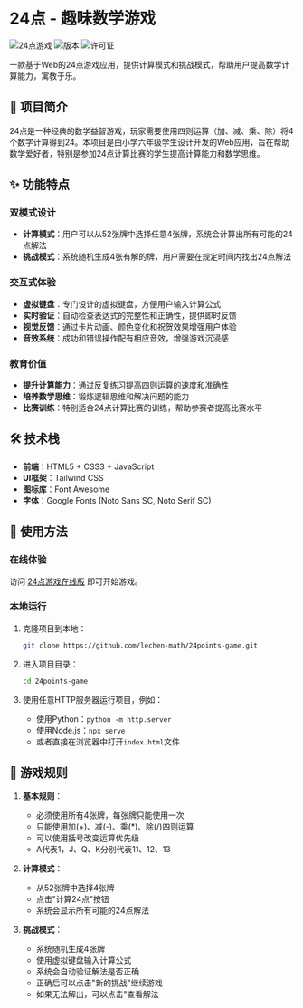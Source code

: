 # 24点 - 趣味数学游戏

![24点游戏](https://img.shields.io/badge/24%E7%82%B9-%E8%B6%A3%E5%91%B3%E6%95%B0%E5%AD%A6%E6%B8%B8%E6%88%8F-blue)
![版本](https://img.shields.io/badge/版本-1.0.0-green)
![许可证](https://img.shields.io/badge/许可证-MIT-orange)

一款基于Web的24点游戏应用，提供计算模式和挑战模式，帮助用户提高数学计算能力，寓教于乐。

## 📝 项目简介

24点是一种经典的数学益智游戏，玩家需要使用四则运算（加、减、乘、除）将4个数字计算得到24。本项目是由小学六年级学生设计开发的Web应用，旨在帮助数学爱好者，特别是参加24点计算比赛的学生提高计算能力和数学思维。

## ✨ 功能特点

### 双模式设计

- **计算模式**：用户可以从52张牌中选择任意4张牌，系统会计算出所有可能的24点解法
- **挑战模式**：系统随机生成4张有解的牌，用户需要在规定时间内找出24点解法

### 交互式体验

- **虚拟键盘**：专门设计的虚拟键盘，方便用户输入计算公式
- **实时验证**：自动检查表达式的完整性和正确性，提供即时反馈
- **视觉反馈**：通过卡片动画、颜色变化和祝贺效果增强用户体验
- **音效系统**：成功和错误操作配有相应音效，增强游戏沉浸感

### 教育价值

- **提升计算能力**：通过反复练习提高四则运算的速度和准确性
- **培养数学思维**：锻炼逻辑思维和解决问题的能力
- **比赛训练**：特别适合24点计算比赛的训练，帮助参赛者提高比赛水平

## 🛠️ 技术栈

- **前端**：HTML5 + CSS3 + JavaScript
- **UI框架**：Tailwind CSS
- **图标库**：Font Awesome
- **字体**：Google Fonts (Noto Sans SC, Noto Serif SC)

## 🚀 使用方法

### 在线体验

访问 [24点游戏在线版](https://github.com/lechen-math/24points-game) 即可开始游戏。

### 本地运行

1. 克隆项目到本地：
   ```bash
   git clone https://github.com/lechen-math/24points-game.git
   ```

2. 进入项目目录：
   ```bash
   cd 24points-game
   ```

3. 使用任意HTTP服务器运行项目，例如：
   - 使用Python：`python -m http.server`
   - 使用Node.js：`npx serve`
   - 或者直接在浏览器中打开`index.html`文件

## 📖 游戏规则

1. **基本规则**：
   - 必须使用所有4张牌，每张牌只能使用一次
   - 只能使用加(+)、减(-)、乘(*)、除(/)四则运算
   - 可以使用括号改变运算优先级
   - A代表1，J、Q、K分别代表11、12、13

2. **计算模式**：
   - 从52张牌中选择4张牌
   - 点击"计算24点"按钮
   - 系统会显示所有可能的24点解法

3. **挑战模式**：
   - 系统随机生成4张牌
   - 使用虚拟键盘输入计算公式
   - 系统会自动验证解法是否正确
   - 正确后可以点击"新的挑战"继续游戏
   - 如果无法解出，可以点击"查看解法